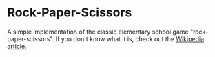 # Rock-Paper-Scissors

A simple implementation of the classic elementary school game "rock-paper-scissors".
If you don't know what it is, check out the 
<a href='https://en.wikipedia.org/wiki/Rock%E2%80%93paper%E2%80%93scissors'>Wikipedia article.</a>
